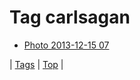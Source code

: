 <!--
title: Tag carlsagan
date: 2020-06-28T15:26:59.118Z
tags:
-->
# Tag carlsagan

 * [Photo 2013-12-15 07](70059985854.md)

| [Tags](tags.md) | [Top](index.md) |
